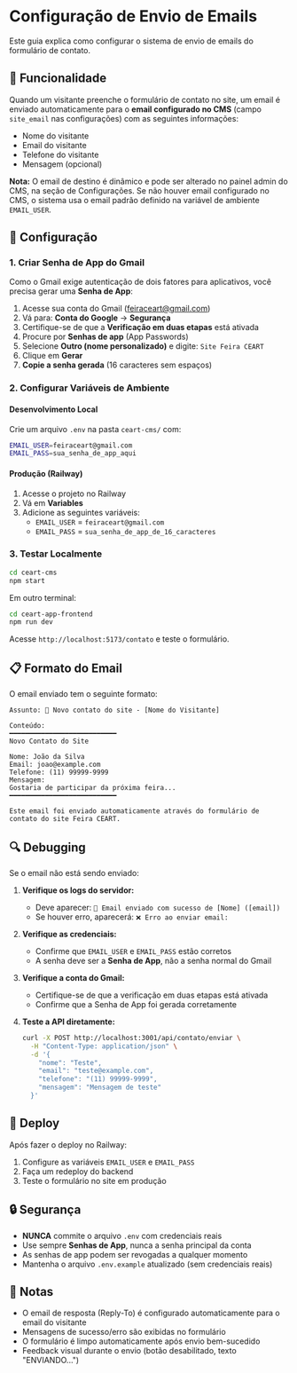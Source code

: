 # Configuração de Envio de Emails

Este guia explica como configurar o sistema de envio de emails do formulário de contato.

## 📧 Funcionalidade

Quando um visitante preenche o formulário de contato no site, um email é enviado automaticamente para o **email configurado no CMS** (campo `site_email` nas configurações) com as seguintes informações:

- Nome do visitante
- Email do visitante
- Telefone do visitante
- Mensagem (opcional)

**Nota:** O email de destino é dinâmico e pode ser alterado no painel admin do CMS, na seção de Configurações. Se não houver email configurado no CMS, o sistema usa o email padrão definido na variável de ambiente `EMAIL_USER`.

## 🔧 Configuração

### 1. Criar Senha de App do Gmail

Como o Gmail exige autenticação de dois fatores para aplicativos, você precisa gerar uma **Senha de App**:

1. Acesse sua conta do Gmail (feiraceart@gmail.com)
2. Vá para: **Conta do Google** → **Segurança**
3. Certifique-se de que a **Verificação em duas etapas** está ativada
4. Procure por **Senhas de app** (App Passwords)
5. Selecione **Outro (nome personalizado)** e digite: `Site Feira CEART`
6. Clique em **Gerar**
7. **Copie a senha gerada** (16 caracteres sem espaços)

### 2. Configurar Variáveis de Ambiente

#### Desenvolvimento Local

Crie um arquivo `.env` na pasta `ceart-cms/` com:

```bash
EMAIL_USER=feiraceart@gmail.com
EMAIL_PASS=sua_senha_de_app_aqui
```

#### Produção (Railway)

1. Acesse o projeto no Railway
2. Vá em **Variables**
3. Adicione as seguintes variáveis:
   - `EMAIL_USER` = `feiraceart@gmail.com`
   - `EMAIL_PASS` = `sua_senha_de_app_de_16_caracteres`

### 3. Testar Localmente

```bash
cd ceart-cms
npm start
```

Em outro terminal:
```bash
cd ceart-app-frontend
npm run dev
```

Acesse `http://localhost:5173/contato` e teste o formulário.

## 📋 Formato do Email

O email enviado tem o seguinte formato:

```
Assunto: 📧 Novo contato do site - [Nome do Visitante]

Conteúdo:
━━━━━━━━━━━━━━━━━━━━━━━━━━━
Novo Contato do Site

Nome: João da Silva
Email: joao@example.com
Telefone: (11) 99999-9999
Mensagem: 
Gostaria de participar da próxima feira...
━━━━━━━━━━━━━━━━━━━━━━━━━━━

Este email foi enviado automaticamente através do formulário de contato do site Feira CEART.
```

## 🔍 Debugging

Se o email não está sendo enviado:

1. **Verifique os logs do servidor:**
   - Deve aparecer: `📧 Email enviado com sucesso de [Nome] ([email])`
   - Se houver erro, aparecerá: `❌ Erro ao enviar email:`

2. **Verifique as credenciais:**
   - Confirme que `EMAIL_USER` e `EMAIL_PASS` estão corretos
   - A senha deve ser a **Senha de App**, não a senha normal do Gmail

3. **Verifique a conta do Gmail:**
   - Certifique-se de que a verificação em duas etapas está ativada
   - Confirme que a Senha de App foi gerada corretamente

4. **Teste a API diretamente:**
   ```bash
   curl -X POST http://localhost:3001/api/contato/enviar \
     -H "Content-Type: application/json" \
     -d '{
       "nome": "Teste",
       "email": "teste@example.com",
       "telefone": "(11) 99999-9999",
       "mensagem": "Mensagem de teste"
     }'
   ```

## 🚀 Deploy

Após fazer o deploy no Railway:

1. Configure as variáveis `EMAIL_USER` e `EMAIL_PASS`
2. Faça um redeploy do backend
3. Teste o formulário no site em produção

## 🔒 Segurança

- **NUNCA** commite o arquivo `.env` com credenciais reais
- Use sempre **Senhas de App**, nunca a senha principal da conta
- As senhas de app podem ser revogadas a qualquer momento
- Mantenha o arquivo `.env.example` atualizado (sem credenciais reais)

## 📝 Notas

- O email de resposta (Reply-To) é configurado automaticamente para o email do visitante
- Mensagens de sucesso/erro são exibidas no formulário
- O formulário é limpo automaticamente após envio bem-sucedido
- Feedback visual durante o envio (botão desabilitado, texto "ENVIANDO...")
